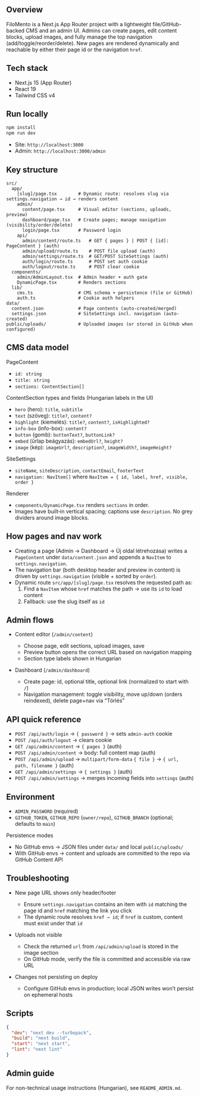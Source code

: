 ## Overview

FiloMento is a Next.js App Router project with a lightweight file/GitHub-backed CMS and an admin UI. Admins can create pages, edit content blocks, upload images, and fully manage the top navigation (add/toggle/reorder/delete). New pages are rendered dynamically and reachable by either their page id or the navigation `href`.

## Tech stack

- Next.js 15 (App Router)
- React 19
- Tailwind CSS v4

## Run locally

```bash
npm install
npm run dev
```

- Site: `http://localhost:3000`
- Admin: `http://localhost:3000/admin`

## Key structure

```text
src/
  app/
    [slug]/page.tsx        # Dynamic route: resolves slug via settings.navigation → id → renders content
    admin/
      content/page.tsx     # Visual editor (sections, uploads, preview)
      dashboard/page.tsx   # Create pages; manage navigation (visibility/order/delete)
      login/page.tsx       # Password login
    api/
      admin/content/route.ts   # GET { pages } | POST { [id]: PageContent } (auth)
      admin/upload/route.ts    # POST file upload (auth)
      admin/settings/route.ts  # GET/POST SiteSettings (auth)
      auth/login/route.ts      # POST set auth cookie
      auth/logout/route.ts     # POST clear cookie
  components/
    admin/AdminLayout.tsx  # Admin header + auth gate
    DynamicPage.tsx        # Renders sections
  lib/
    cms.ts                 # CMS schema + persistence (file or GitHub)
    auth.ts                # Cookie auth helpers
data/
  content.json             # Page contents (auto-created/merged)
  settings.json            # SiteSettings incl. navigation (auto-created)
public/uploads/            # Uploaded images (or stored in GitHub when configured)
```

## CMS data model

PageContent
- `id: string`
- `title: string`
- `sections: ContentSection[]`

ContentSection types and fields (Hungarian labels in the UI)
- `hero` (hero): `title`, `subtitle`
- `text` (szöveg): `title?`, `content?`
- `highlight` (kiemelés): `title?`, `content?`, `isHighlighted?`
- `info-box` (info-box): `content?`
- `button` (gomb): `buttonText?`, `buttonLink?`
- `embed` (űrlap beágyazás): `embedUrl?`, `height?`
- `image` (kép): `imageUrl?`, `description?`, `imageWidth?`, `imageHeight?`

SiteSettings
- `siteName`, `siteDescription`, `contactEmail`, `footerText`
- `navigation: NavItem[]` where `NavItem = { id, label, href, visible, order }`

Renderer
- `components/DynamicPage.tsx` renders `sections` in order.
- Images have built‑in vertical spacing; captions use `description`. No grey dividers around image blocks.

## How pages and nav work

- Creating a page (Admin → Dashboard → Új oldal létrehozása) writes a `PageContent` under `data/content.json` and appends a `NavItem` to `settings.navigation`.
- The navigation bar (both desktop header and preview in content) is driven by `settings.navigation` (visible + sorted by `order`).
- Dynamic route `src/app/[slug]/page.tsx` resolves the requested path as:
  1) Find a `NavItem` whose `href` matches the path → use its `id` to load content
  2) Fallback: use the slug itself as `id`

## Admin flows

- Content editor (`/admin/content`)
  - Choose page, edit sections, upload images, save
  - Preview button opens the correct URL based on navigation mapping
  - Section type labels shown in Hungarian

- Dashboard (`/admin/dashboard`)
  - Create page: id, optional title, optional link (normalized to start with `/`)
  - Navigation management: toggle visibility, move up/down (orders reindexed), delete page+nav via “Törlés”

## API quick reference

- `POST /api/auth/login` → `{ password }` → sets `admin-auth` cookie
- `POST /api/auth/logout` → clears cookie
- `GET /api/admin/content` → `{ pages }` (auth)
- `POST /api/admin/content` → body: full content map (auth)
- `POST /api/admin/upload` → `multipart/form-data` `{ file }` → `{ url, path, filename }` (auth)
- `GET /api/admin/settings` → `{ settings }` (auth)
- `POST /api/admin/settings` → merges incoming fields into `settings` (auth)

## Environment

- `ADMIN_PASSWORD` (required)
- `GITHUB_TOKEN`, `GITHUB_REPO` (`owner/repo`), `GITHUB_BRANCH` (optional; defaults to `main`)

Persistence modes
- No GitHub envs → JSON files under `data/` and local `public/uploads/`
- With GitHub envs → content and uploads are committed to the repo via GitHub Content API

## Troubleshooting

- New page URL shows only header/footer
  - Ensure `settings.navigation` contains an item with `id` matching the page id and `href` matching the link you click
  - The dynamic route resolves `href → id`; if `href` is custom, content must exist under that `id`

- Uploads not visible
  - Check the returned `url` from `/api/admin/upload` is stored in the image section
  - On GitHub mode, verify the file is committed and accessible via raw URL

- Changes not persisting on deploy
  - Configure GitHub envs in production; local JSON writes won’t persist on ephemeral hosts

## Scripts

```json
{
  "dev": "next dev --turbopack",
  "build": "next build",
  "start": "next start",
  "lint": "next lint"
}
```

## Admin guide

For non-technical usage instructions (Hungarian), see `README_ADMIN.md`.
